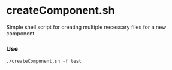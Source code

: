 # createComponent.sh
Simple shell script for creating multiple necessary files for a new component  

### Use
```./createComponent.sh -f test```
